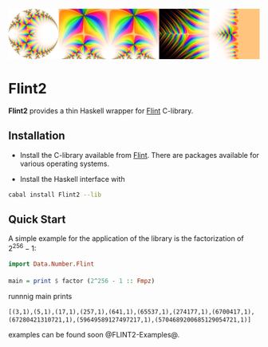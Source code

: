 ![examples of complex_plot in Flint2-examples](/docs/out.png)

# Flint2
**Flint2** provides a thin Haskell wrapper for [Flint](https://flintlib.org) C-library. 

## Installation

- Install the C-library available from [Flint](https://flintlib.org). 
   There are packages available for various operating systems.

- Install the Haskell interface with

```bash
cabal install Flint2 --lib
```

## Quick Start

A simple example for the application of the library is the
factorization of $2^{256}-1$:

```haskell
import Data.Number.Flint

main = print $ factor (2^256 - 1 :: Fmpz)
```

runnnig main prints 

```
[(3,1),(5,1),(17,1),(257,1),(641,1),(65537,1),(274177,1),(6700417,1),(67280421310721,1),(59649589127497217,1),(5704689200685129054721,1)]
```

examples can be found soon @FLINT2-Examples@.
